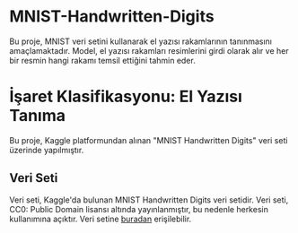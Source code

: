 # MNIST-Handwritten-Digits
Bu proje, MNIST veri setini kullanarak el yazısı rakamlarının tanınmasını amaçlamaktadır. Model, el yazısı rakamları resimlerini girdi olarak alır ve her bir resmin hangi rakamı temsil ettiğini tahmin eder.
# İşaret Klasifikasyonu: El Yazısı Tanıma

Bu proje, Kaggle platformundan alınan "MNIST Handwritten Digits" veri seti üzerinde yapılmıştır.

## Veri Seti

Veri seti, Kaggle'da bulunan MNIST Handwritten Digits veri setidir. Veri seti, CC0: Public Domain lisansı altında yayınlanmıştır, bu nedenle herkesin kullanımına açıktır. Veri setine [buradan](https://www.kaggle.com/datasets/oddrationale/mnist-in-csv) erişilebilir.
